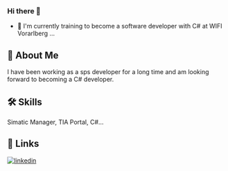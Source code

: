 ### Hi there 👋

<!--
**dama66/dama66** is a ✨ _special_ ✨ repository because its `README.md` (this file) appears on your GitHub profile.

Here are some ideas to get you started:

- 🔭 I’m currently working on ...
- 🌱 I’m currently learning ...
- 👯 I’m looking to collaborate on ...
- 🤔 I’m looking for help with ...
- 💬 Ask me about ...
- 📫 How to reach me: ...
- 😄 Pronouns: ...
- ⚡ Fun fact: ...

[![twitter](https://img.shields.io/badge/twitter-1DA1F2?style=for-the-badge&logo=twitter&logoColor=white)](https://twitter.com/)
[![portfolio](https://img.shields.io/badge/my_portfolio-000?style=for-the-badge&logo=ko-fi&logoColor=white)](https://katherineoelsner.com/)

-->

- 🌱 I'm currently training to become a software developer with C# at WIFI Vorarlberg ...

## 🚀 About Me
I have been working as a sps developer for a long time 
and am looking forward to becoming a C# developer.

## 🛠 Skills
Simatic Manager, TIA Portal, C#...

## 🔗 Links
[![linkedin](https://img.shields.io/badge/linkedin-0A66C2?style=for-the-badge&logo=linkedin&logoColor=white)](https://www.linkedin.com/)


